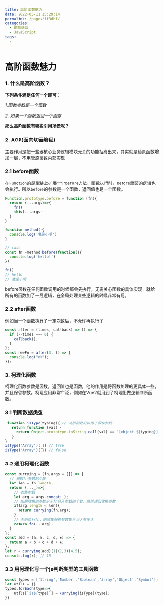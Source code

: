 ```yaml
---
title: 高阶函数魅力
date: 2022-05-11 15:29:14
permalink: /pages/1f3dbf/
categories:
  - 前端基础
  - JavaScript
tags:
  - 
---
```

# 高阶函数魅力

### 1. 什么是高阶函数？

**下列条件满足任何一个即可：**

*1.函数参数是一个函数*

*2. 如果一个函数返回一个函数*

**那么高阶函数有哪些引用场景呢？**

### 2. AOP(面向切面编程)

主要作用是把一些跟核心业务逻辑模块无关的功能抽离出来，其实就是给原函数增加一层，不用管原函数内部实现

### 2.1 before函数

在`Function`的原型链上扩展一个`before`方法，函数执行时，`before`里面的逻辑也会执行。所以`before`的参数是一个函数，返回值也是一个函数。

```js
Function.prototype.before = function (fn){
  return (...args)=>{
    fn()
    this(...args)
  }
}

function method(){
  console.log('我是小明')
}

// case
const fn =method.before(function(){
  console.log('hello!')
})

fn()
// hello
// 我是小明
```

before函数在任何函数调用的时候都会先执行，无需关心函数的具体实现，就给所有的函数加了一层逻辑，在全局处理某些逻辑的时候非常有用。

### 2.2 after函数

例如当一个函数执行了一定次数后，不允许再执行了

```js
const after = (times, callback) => () => {
  if (--times === 0) {
    callback();
  }
};
const newFn = after(3, () => {
  console.log("ok");
});
```

### 3. 柯理化函数

柯理化函数参数是函数，返回值也是函数，他的作用是将函数处理的更具体一些，并且保留参数。柯理应用非常广泛，例如在Vue2就用到了柯理化做逻辑判断函数。

### 3.1 判断数据类型

```js
 function isType(typing){ // 高阶函数可以用于保存参数
   return function (val) {
     return Object.prototype.toString.call(val) == `[object ${typing}]`
   }
}
isType('Array')([]) // true
isType('Array')({}) // false
```

### 3.2 通用柯理化函数

```js
const currying = (fn,args = []) => {
  // 获取fn参数的个数
  let len = fn.length;
  return (..._)=>{
    // 收集参数
    let arg = args.concat(_);
    // 如果收集的参数少于fn传入参数的个数，继续递归收集参数
    if(arg.length < len){
      return currying(fn,arg);
    }
    // 否则执行fn，把收集好的参数集合当入参传入
    return fn(...arg);
  }
};
const add = (a, b, c, d, e) => {
  return a + b + c + d + e;
};
let r = currying(add)(1)(2,3)(4,5);
console.log(r); // 15
```

### 3.3 用柯理化写一个js判断类型的工具函数

```js
const types = ['String','Number','Boolean','Array','Object','Symbol'];
let utils = {}
types.forEach(type=>{
    utils[`is${type}`] = currying(isType)(type);
})
```